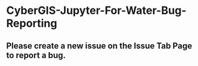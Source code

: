 # CyberGIS-Jupyter-For-Water-Bug-Reporting

## Please create a new issue on the Issue Tab Page to report a bug.
